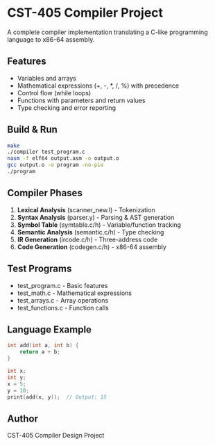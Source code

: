 # CST-405 Compiler Project

A complete compiler implementation translating a C-like programming language to x86-64 assembly.

## Features
- Variables and arrays
- Mathematical expressions (+, -, *, /, %) with precedence
- Control flow (while loops)
- Functions with parameters and return values
- Type checking and error reporting

## Build & Run
```bash
make
./compiler test_program.c
nasm -f elf64 output.asm -o output.o
gcc output.o -o program -no-pie
./program
```

## Compiler Phases
1. **Lexical Analysis** (scanner_new.l) - Tokenization
2. **Syntax Analysis** (parser.y) - Parsing & AST generation
3. **Symbol Table** (symtable.c/h) - Variable/function tracking
4. **Semantic Analysis** (semantic.c/h) - Type checking
5. **IR Generation** (ircode.c/h) - Three-address code
6. **Code Generation** (codegen.c/h) - x86-64 assembly

## Test Programs
- test_program.c - Basic features
- test_math.c - Mathematical expressions
- test_arrays.c - Array operations
- test_functions.c - Function calls

## Language Example
```c
int add(int a, int b) {
    return a + b;
}

int x;
int y;
x = 5;
y = 10;
print(add(x, y));  // Output: 15
```

## Author
CST-405 Compiler Design Project
